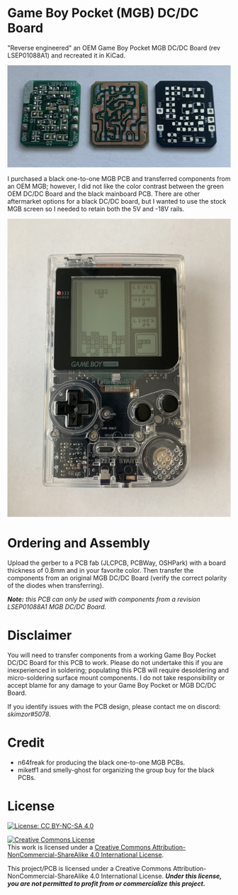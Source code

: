 # Game Boy Pocket (MGB) DC/DC Board
"Reverse engineered" an OEM Game Boy Pocket MGB DC/DC Board (rev LSEP01088A1) and recreated it in KiCad.

![](images/dc_board.jpg)

I purchased a black one-to-one MGB PCB and transferred components from an OEM MGB; however, I did not like the color contrast between the green OEM DC/DC Board and the black mainboard PCB. There are other aftermarket options for a black DC/DC board, but I wanted to use the stock MGB screen so I needed to retain both the 5V and -18V rails.  

![](images/complete.png)

# Ordering and Assembly

Upload the gerber to a PCB fab (JLCPCB, PCBWay, OSHPark) with a board thickness of 0.8mm and in your favorite color.  Then transfer the components from an original MGB DC/DC Board (verify the correct polarity of the diodes when transferring).  

***Note:** this PCB can only be used with components from a revision LSEP01088A1 MGB DC/DC Board.*

# Disclaimer

You will need to transfer components from a working Game Boy Pocket DC/DC Board for this PCB to work.  Please do not undertake this if you are inexperienced in soldering; populating this PCB will require desoldering and micro-soldering surface mount components.  I do not take responsibility or accept blame for any damage to your Game Boy Pocket or MGB DC/DC Board. 

If you identify issues with the PCB design, please contact me on discord: *skimzor#5078*.

# Credit

- n64freak for producing the black one-to-one MGB PCBs.
- miketf1 and smelly-ghost for organizing the group buy for the black PCBs.

# License

 [![License: CC BY-NC-SA 4.0](https://licensebuttons.net/l/by-nc-sa/4.0/80x15.png)](https://creativecommons.org/licenses/by-nc-sa/4.0/)
 
 <a rel="license" href="http://creativecommons.org/licenses/by-nc-sa/4.0/"><img alt="Creative Commons License" style="border-width:0" src="https://i.creativecommons.org/l/by-nc-sa/4.0/88x31.png" /></a><br />This work is licensed under a <a rel="license" href="http://creativecommons.org/licenses/by-nc-sa/4.0/">Creative Commons Attribution-NonCommercial-ShareAlike 4.0 International License</a>.
 
This project/PCB is licensed under a Creative Commons Attribution-NonCommercial-ShareAlike 4.0 International License. ***Under this license, you are not permitted to profit from or commercialize this project.***
